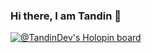 ### Hi there, I am Tandin 👋

[![@TandinDev's Holopin board](https://holopin.io/api/user/board?user=tandin)](https://www.holopin.io/@tandin
)
